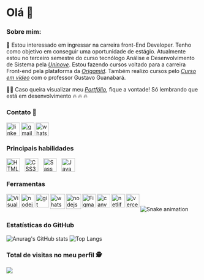 #  Olá  :slightly_smiling_face:

### Sobre mim:

:rocket: Estou interessado em ingressar na carreira front-End Developer. Tenho como objetivo em conseguir uma oportunidade de estágio. Atualmente estou no terceiro semestre do curso tecnólogo Análise e Desenvolvimento de Sistema pela [_Uninove_](https://www.uninove.br/cursos/ead/ead/tecnologia-analise-desenvolvimento-de-sistemas-ead/). Estou fazendo cursos voltado para a carreira Front-end pela plataforma da [_Origamid_](https://www.origamid.com/). Também realizo cursos pelo [_Curso em vídeo_](https://www.cursoemvideo.com/) com o professor Gustavo Guanabará.

:man_technologist: Caso queira visualizar meu [_Portfólio_](https://leodkvt.github.io/Portfolio/), fique a vontade! Só lembrando que está em desenvolvimento  :fire:	:fire:	:fire:	

### Contato :iphone:
<!--linkedin-->
[ <img align="left" alt="linkedin" width="35px" src="https://i.imgur.com/rgMtwhO.png" estilo ="padding-right:10px;" /> ](https://www.linkedin.com/in/jos%C3%A9-leonardo-dev-front-end/) 

<!--gmail-->
[ <img align="left" alt="gmail" width="35px" src="https://imgur.com/RpheCdT.png" estilo ="padding-right:10px;" /> ](mailto:leodkvt@gmail.com) 

<!--whatsapp-->
[ <img align="left" alt="whatsapp" width="35px" src="https://i.imgur.com/P35jRVg.png" estilo ="padding-right:10px;" /> ](https://api.whatsapp.com/send?phone=5511939275748) 

<br>
<br>

### Principais habilidades
<!--html-->
[ <img align="left" alt="HTML5" width="35px" src="https://cdn.jsdelivr.net/gh/devicons/devicon/icons/html5/html5-original.svg" style=" padding-right:10px;" /> ](https://ohmycodechallenge.blogspot.com/)

<!--css-->
[ <img align="left" alt="CSS3" width="35px" src="https://cdn.jsdelivr.net/gh/devicons/devicon/icons/css3/css3-original.svg" style=" padding-right:10px;" /> ](https://ohmycodechallenge.blogspot.com/)

<!--sass-->
[ <img align="left" alt="Sass" width="35px" src="https://cdn.jsdelivr.net/gh/devicons/devicon/icons/sass/sass-original.svg" style=" padding-right:10px;" /> ](https://ohmycodechallenge.blogspot.com/)

<!--javascript-->
[ <img align="left" alt="JavaScript" width="35px" src="https://cdn.jsdelivr.net/gh/devicons/devicon/icons/javascript/javascript-original.svg" style=" padding-right:10px;" /> ](https://ohmycodechallenge.blogspot.com/)

<br>
<br>

### Ferramentas
<!--vscode-->
[ <img align="left" alt="Visual Studio Code" width="35px" src="https://cdn.jsdelivr.net/gh/devicons/devicon/icons/vscode/vscode-original.svg" estilo ="padding-right:10px;" /> ](https://ohmycodechallenge.blogspot.com/)

<!--nodejs-->
[ <img align="left" alt="nodejs" width="35px" src="https://cdn.jsdelivr.net/gh/devicons/devicon/icons/nodejs/nodejs-original.svg" estilo ="padding-right:10px;" /> ](https://ohmycodechallenge.blogspot.com/)

<!--git-->
[ <img align="left" alt="git" width="35px" src="https://cdn.jsdelivr.net/gh/devicons/devicon/icons/git/git-original.svg" estilo ="padding-right:10px;" /> ](https://ohmycodechallenge.blogspot.com/)

<!--github-->
[ <img align="left" alt="whatsapp" width="39px" src="https://pngimg.com/uploads/github/small/github_PNG88.png" estilo ="padding-right:10px;" /> ](https://api.whatsapp.com/send?phone=5511939275748) 

<!--abobe xd-->
[ <img align="left" alt="nodejs" width="39px" src="https://img.icons8.com/color/48/000000/adobe-xd.svg" estilo ="padding-right:10px;" /> ](https://ohmycodechallenge.blogspot.com/)

<!--figma-->
[ <img align="left" alt="Figma" width="35px" src="https://cdn.jsdelivr.net/gh/devicons/devicon/icons/figma/figma-original.svg" estilo ="padding-right:10px;" /> ](https://ohmycodechallenge.blogspot.com/)

<!--canva-->
[ <img align="left" alt="canva" width="35px" src="https://cdn.jsdelivr.net/gh/devicons/devicon/icons/canva/canva-original.svg" estilo ="padding-right:10px;" /> ](https://ohmycodechallenge.blogspot.com/)

<!--netlify-->
[ <img align="left" alt="netlify" width="35px" src="https://seeklogo.com/images/N/netlify-logo-758722CDF4-seeklogo.com.png" estilo ="padding-right:10px;" /> ](https://api.whatsapp.com/send?phone=5511939275748) 

<!--vercel-->
[ <img align="left" alt="vercel" width="35px" src="https://www.svgrepo.com/show/327408/logo-vercel.svg" estilo ="padding-right:10px;" /> ](https://api.whatsapp.com/send?phone=5511939275748) 

<br>

<!--pac-man-do-github-->
![Snake animation](https://github.com/betopinheiro1005/betopinheiro1005/blob/output/github-contribution-grid-snake.svg)

### Estatísticas do GitHub
![Anurag's GitHub stats](https://github-readme-stats.vercel.app/api?username=LeoDKVT&show_icons=true&theme=nightowl&include_all_commits=true&count_private=true&line_height=20)
![Top Langs](https://github-readme-stats.vercel.app/api/top-langs/?username=LeoDKVT&hide_title=false&count_private=true&layout=compact&card_width=290&show_icons=true&&theme=nightowl)

<!--Total de visitas-->
### Total de visitas no meu perfil :detective: <br>
<img alingn="center" src="https://profile-counter.glitch.me/leoDKVT/count.svg" />
